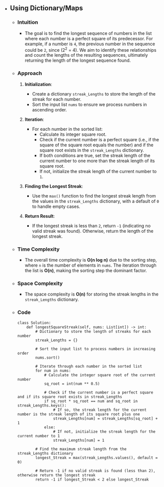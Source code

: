 - ## Using Dictionary/Maps

    - ### Intuition
        - The goal is to find the longest sequence of numbers in the list where each number is a perfect square of its predecessor. For example, if a number is `4`, the previous number in the sequence could be `2`, since (2<sup>2</sup> = 4). We aim to identify these relationships and count the lengths of the resulting sequences, ultimately returning the length of the longest sequence found.

    - ### Approach
        1. **Initialization**:
            - Create a dictionary `streak_Lengths` to store the length of the streak for each number.
            - Sort the input list `nums` to ensure we process numbers in ascending order.

        2. **Iteration**:
            - For each number in the sorted list:
                - Calculate its integer square root.
                - Check if the current number is a perfect square (i.e., if the square of the square root equals the number) and if the square root exists in the `streak_Lengths` dictionary.
                - If both conditions are true, set the streak length of the current number to one more than the streak length of its square root.
                - If not, initialize the streak length of the current number to `1`.

        3. **Finding the Longest Streak**:
            - Use the `max()` function to find the longest streak length from the values in the `streak_Lengths` dictionary, with a default of `0` to handle empty cases.

        4. **Return Result**:
            - If the longest streak is less than `2`, return `-1` (indicating no valid streak was found). Otherwise, return the length of the longest streak.

    - ### Time Complexity
        - The overall time complexity is **O(n log n)** due to the sorting step, where `n` is the number of elements in `nums`. The iteration through the list is **O(n)**, making the sorting step the dominant factor.

    - ### Space Complexity
        - The space complexity is **O(n)** for storing the streak lengths in the `streak_Lengths` dictionary.
    
    - ### Code
        ```python3 []
        class Solution:
            def longestSquareStreak(self, nums: List[int]) -> int:
                # Dictionary to store the length of streaks for each number
                streak_Lengths = {}
                
                # Sort the input list to process numbers in increasing order
                nums.sort()

                # Iterate through each number in the sorted list
                for num in nums:
                    # Calculate the integer square root of the current number
                    sq_root = int(num ** 0.5)
                    
                    # Check if the current number is a perfect square and if its square root exists in streak_Lengths
                    if sq_root * sq_root == num and sq_root in streak_Lengths.keys():
                        # If so, the streak length for the current number is the streak length of its square root plus one
                        streak_Lengths[num] = streak_Lengths[sq_root] + 1
                    else:
                        # If not, initialize the streak length for the current number to 1
                        streak_Lengths[num] = 1

                # Find the maximum streak length from the streak_Lengths dictionary
                longest_Streak = max(streak_Lengths.values(), default = 0)
                
                # Return -1 if no valid streak is found (less than 2), otherwise return the longest streak
                return -1 if longest_Streak < 2 else longest_Streak
        ```